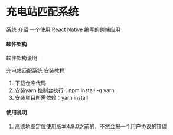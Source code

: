 # 充电站匹配系统

系统 介绍
一个使用 React Native 编写的跨端应用


#### 软件架构
软件架构说明


充电站匹配系统
 安装教程

1.  下载仓库代码
2.  安装yarn 控制台执行：npm install -g yarn 
3.  安装项目所需依赖：yarn install

#### 使用说明

1.  高德地图定位使用版本4.9.0之前的，不然会报一个用户协议的错误


